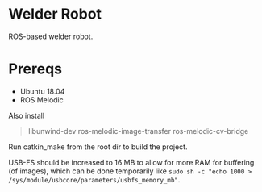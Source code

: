 # Welder Robot
ROS-based welder robot.

# Prereqs
- Ubuntu 18.04
- ROS Melodic

Also install
> libunwind-dev ros-melodic-image-transfer ros-melodic-cv-bridge

Run catkin\_make from the root dir to build the project.

USB-FS should be increased to 16 MB to allow for more RAM for buffering (of images), which can be done temporarily like `sudo sh -c "echo 1000 > /sys/module/usbcore/parameters/usbfs_memory_mb"`.
